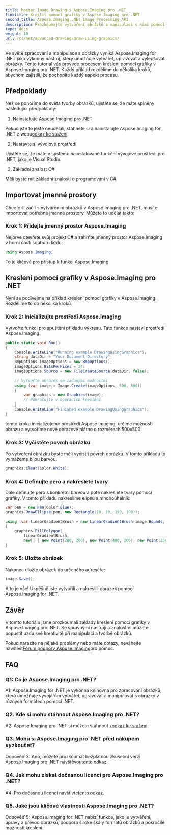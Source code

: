 ```yaml
---
title: Master Image Drawing s Aspose.Imaging pro .NET
linktitle: Kreslit pomocí grafiky v Aspose.Imaging pro .NET
second_title: Aspose.Imaging .NET Image Processing API
description: Prozkoumejte vytváření obrázků a manipulaci s nimi pomocí Aspose.Imaging pro .NET. Naučte se snadno kreslit a upravovat obrázky v C#.
type: docs
weight: 10
url: /cs/net/advanced-drawing/draw-using-graphics/
---
```

Ve světě zpracování a manipulace s obrázky vyniká Aspose.Imaging for .NET jako výkonný nástroj, který umožňuje vytvářet, upravovat a vylepšovat obrázky. Tento tutoriál vás provede procesem kreslení pomocí grafiky v Aspose.Imaging pro .NET. Každý příklad rozdělíme do několika kroků, abychom zajistili, že pochopíte každý aspekt procesu.

## Předpoklady

Než se ponoříme do světa tvorby obrázků, ujistěte se, že máte splněny následující předpoklady:

1. Nainstalujte Aspose.Imaging pro .NET

 Pokud jste to ještě neudělali, stáhněte si a nainstalujte Aspose.Imaging for .NET z webu[odkaz ke stažení](https://releases.aspose.com/imaging/net/).

2. Nastavte si vývojové prostředí

Ujistěte se, že máte v systému nainstalované funkční vývojové prostředí pro .NET, jako je Visual Studio.

3. Základní znalost C#

Měli byste mít základní znalosti o programování v C#.

## Importovat jmenné prostory

Chcete-li začít s vytvářením obrázků v Aspose.Imaging pro .NET, musíte importovat potřebné jmenné prostory. Můžete to udělat takto:

### Krok 1: Přidejte jmenný prostor Aspose.Imaging

Nejprve otevřete svůj projekt C# a zahrňte jmenný prostor Aspose.Imaging v horní části souboru kódu:

```csharp
using Aspose.Imaging;
```

To je klíčové pro přístup k funkci Aspose.Imaging.

## Kreslení pomocí grafiky v Aspose.Imaging pro .NET

Nyní se podívejme na příklad kreslení pomocí grafiky v Aspose.Imaging. Rozdělíme to do několika kroků.

### Krok 2: Inicializujte prostředí Aspose.Imaging

Vytvořte funkci pro spuštění příkladu výkresu. Tato funkce nastaví prostředí Aspose.Imaging.

```csharp
public static void Run()
{
    Console.WriteLine("Running example DrawingUsingGraphics");
    string dataDir = "Your Document Directory";
    BmpOptions imageOptions = new BmpOptions();
    imageOptions.BitsPerPixel = 24;
    imageOptions.Source = new FileCreateSource(dataDir, false);
    
    // Vytvořte obrázek se zadanými možnostmi
    using (var image = Image.Create(imageOptions, 500, 500))
    {
        var graphics = new Graphics(image);
        // Pokračujte v operacích kreslení
    }
    Console.WriteLine("Finished example DrawingUsingGraphics");
}
```

tomto kroku inicializujeme prostředí Aspose.Imaging, určíme možnosti obrazu a vytvoříme nové obrazové plátno o rozměrech 500x500.

### Krok 3: Vyčistěte povrch obrázku

Po vytvoření obrázku byste měli vyčistit povrch obrázku. V tomto příkladu to vymažeme bílou barvou:

```csharp
graphics.Clear(Color.White);
```

### Krok 4: Definujte pero a nakreslete tvary

Dále definujte pero s konkrétní barvou a poté nakreslete tvary pomocí grafiky. V tomto příkladu nakreslíme elipsu a mnohoúhelník:

```csharp
var pen = new Pen(Color.Blue);
graphics.DrawEllipse(pen, new Rectangle(10, 10, 150, 100));

using (var linearGradientBrush = new LinearGradientBrush(image.Bounds, Color.Red, Color.White, 45f))
{
    graphics.FillPolygon(
        linearGradientBrush,
        new[] { new Point(200, 200), new Point(400, 200), new Point(250, 350) });
}
```

### Krok 5: Uložte obrázek

Nakonec uložte obrázek do určeného adresáře:

```csharp
image.Save();
```

A to je vše! Úspěšně jste vytvořili a nakreslili obrázek pomocí Aspose.Imaging for .NET.

## Závěr

V tomto tutoriálu jsme prozkoumali základy kreslení pomocí grafiky v Aspose.Imaging pro .NET. Se správnými nástroji a znalostmi můžete popustit uzdu své kreativitě při manipulaci a tvorbě obrázků.

 Pokud narazíte na nějaké problémy nebo máte dotazy, neváhejte navštívit[Fórum podpory Aspose.Imaging](https://forum.aspose.com/)pro pomoc.

## FAQ

### Q1: Co je Aspose.Imaging pro .NET?

A1: Aspose.Imaging for .NET je výkonná knihovna pro zpracování obrázků, která umožňuje vývojářům vytvářet, upravovat a manipulovat s obrázky v různých formátech pomocí .NET.

### Q2. Kde si mohu stáhnout Aspose.Imaging pro .NET?

 A2: Aspose.Imaging pro .NET si můžete stáhnout z[odkaz ke stažení](https://releases.aspose.com/imaging/net/).

### Q3. Mohu si Aspose.Imaging pro .NET před nákupem vyzkoušet?

 Odpověď 3: Ano, můžete prozkoumat bezplatnou zkušební verzi Aspose.Imaging pro .NET návštěvou[tento odkaz](https://releases.aspose.com/).

### Q4. Jak mohu získat dočasnou licenci pro Aspose.Imaging pro .NET?

 A4: Pro dočasnou licenci navštivte[tento odkaz](https://purchase.aspose.com/temporary-license/).

### Q5. Jaké jsou klíčové vlastnosti Aspose.Imaging pro .NET?

Odpověď 5: Aspose.Imaging for .NET nabízí funkce, jako je vytváření, úpravy a převod obrázků, podpora široké škály formátů obrázků a pokročilé možnosti kreslení.